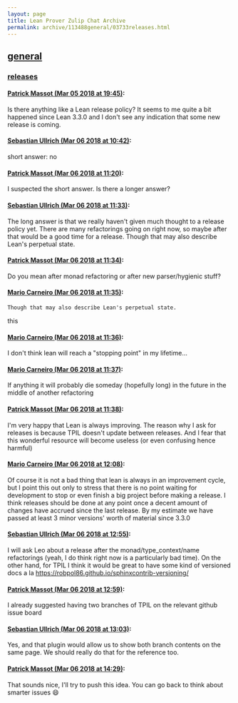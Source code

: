 ```yaml
---
layout: page
title: Lean Prover Zulip Chat Archive 
permalink: archive/113488general/03733releases.html
---
```


## [general](index.html)
### [releases](03733releases.html)

#### [Patrick Massot (Mar 05 2018 at 19:45)](https://leanprover.zulipchat.com/#narrow/stream/113488-general/topic/releases/near/123313063):
Is there anything like a Lean release policy? It seems to me quite a bit happened since Lean 3.3.0 and I don't see any indication that some new release is coming.

#### [Sebastian Ullrich (Mar 06 2018 at 10:42)](https://leanprover.zulipchat.com/#narrow/stream/113488-general/topic/releases/near/123342909):
short answer: no

#### [Patrick Massot (Mar 06 2018 at 11:20)](https://leanprover.zulipchat.com/#narrow/stream/113488-general/topic/releases/near/123344199):
I suspected the short answer. Is there a longer answer?

#### [Sebastian Ullrich (Mar 06 2018 at 11:33)](https://leanprover.zulipchat.com/#narrow/stream/113488-general/topic/releases/near/123344597):
The long answer is that we really haven't given much thought to a release policy yet. There are many refactorings going on right now, so maybe after that would be a good time for a release. Though that may also describe Lean's perpetual state.

#### [Patrick Massot (Mar 06 2018 at 11:34)](https://leanprover.zulipchat.com/#narrow/stream/113488-general/topic/releases/near/123344647):
Do you mean after monad refactoring or after new parser/hygienic stuff?

#### [Mario Carneiro (Mar 06 2018 at 11:35)](https://leanprover.zulipchat.com/#narrow/stream/113488-general/topic/releases/near/123344665):
```quote
Though that may also describe Lean's perpetual state.
```
this

#### [Mario Carneiro (Mar 06 2018 at 11:36)](https://leanprover.zulipchat.com/#narrow/stream/113488-general/topic/releases/near/123344716):
I don't think lean will reach a "stopping point" in my lifetime...

#### [Mario Carneiro (Mar 06 2018 at 11:37)](https://leanprover.zulipchat.com/#narrow/stream/113488-general/topic/releases/near/123344726):
If anything it will probably die someday (hopefully long) in the future in the middle of another refactoring

#### [Patrick Massot (Mar 06 2018 at 11:38)](https://leanprover.zulipchat.com/#narrow/stream/113488-general/topic/releases/near/123344769):
I'm very happy that Lean is always improving. The reason why I ask for releases is because TPIL doesn't update between releases. And I fear that this wonderful resource will become useless (or even confusing hence harmful)

#### [Mario Carneiro (Mar 06 2018 at 12:08)](https://leanprover.zulipchat.com/#narrow/stream/113488-general/topic/releases/near/123345794):
Of course it is not a bad thing that lean is always in an improvement cycle, but I point this out only to stress that there is no point waiting for development to stop or even finish a big project before making a release. I think releases should be done at any point once a decent amount of changes have accrued since the last release. By my estimate we have passed at least 3 minor versions' worth of material since 3.3.0

#### [Sebastian Ullrich (Mar 06 2018 at 12:55)](https://leanprover.zulipchat.com/#narrow/stream/113488-general/topic/releases/near/123347274):
I will ask Leo about a release after the monad/type_context/name refactorings (yeah, I do think right now is a particularly bad time). On the other hand, for TPIL I think it would be great to have some kind of versioned docs a la https://robpol86.github.io/sphinxcontrib-versioning/

#### [Patrick Massot (Mar 06 2018 at 12:59)](https://leanprover.zulipchat.com/#narrow/stream/113488-general/topic/releases/near/123347386):
I already suggested having two branches of TPIL on the relevant github issue board

#### [Sebastian Ullrich (Mar 06 2018 at 13:03)](https://leanprover.zulipchat.com/#narrow/stream/113488-general/topic/releases/near/123347502):
Yes, and that plugin would allow us to show both branch contents on the same page. We should really do that for the reference too.

#### [Patrick Massot (Mar 06 2018 at 14:29)](https://leanprover.zulipchat.com/#narrow/stream/113488-general/topic/releases/near/123350064):
That sounds nice, I'll try to push this idea. You can go back to think about smarter issues :smile:

